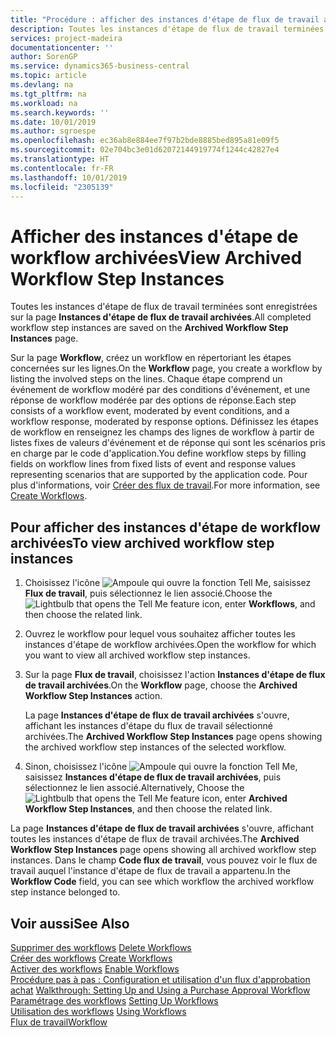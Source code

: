 ```yaml
---
title: "Procédure : afficher des instances d'étape de flux de travail archivées | Microsoft Docs"
description: Toutes les instances d'étape de flux de travail terminées sont enregistrées sur la page **Instances d'étape de flux de travail archivées**.
services: project-madeira
documentationcenter: ''
author: SorenGP
ms.service: dynamics365-business-central
ms.topic: article
ms.devlang: na
ms.tgt_pltfrm: na
ms.workload: na
ms.search.keywords: ''
ms.date: 10/01/2019
ms.author: sgroespe
ms.openlocfilehash: ec36ab8e884ee7f97b2bde8885bed895a81e09f5
ms.sourcegitcommit: 02e704bc3e01d62072144919774f1244c42827e4
ms.translationtype: HT
ms.contentlocale: fr-FR
ms.lasthandoff: 10/01/2019
ms.locfileid: "2305139"
---
```

# <a name="view-archived-workflow-step-instances"></a><span data-ttu-id="495e6-103">Afficher des instances d'étape de workflow archivées</span><span class="sxs-lookup"><span data-stu-id="495e6-103">View Archived Workflow Step Instances</span></span>
<span data-ttu-id="495e6-104">Toutes les instances d'étape de flux de travail terminées sont enregistrées sur la page **Instances d'étape de flux de travail archivées**.</span><span class="sxs-lookup"><span data-stu-id="495e6-104">All completed workflow step instances are saved on the **Archived Workflow Step Instances** page.</span></span>  

 <span data-ttu-id="495e6-105">Sur la page **Workflow**, créez un workflow en répertoriant les étapes concernées sur les lignes.</span><span class="sxs-lookup"><span data-stu-id="495e6-105">On the **Workflow** page, you create a workflow by listing the involved steps on the lines.</span></span> <span data-ttu-id="495e6-106">Chaque étape comprend un événement de workflow modéré par des conditions d'événement, et une réponse de workflow modérée par des options de réponse.</span><span class="sxs-lookup"><span data-stu-id="495e6-106">Each step consists of a workflow event, moderated by event conditions, and a workflow response, moderated by response options.</span></span> <span data-ttu-id="495e6-107">Définissez les étapes de workflow en renseignez les champs des lignes de workflow à partir de listes fixes de valeurs d'événement et de réponse qui sont les scénarios pris en charge par le code d'application.</span><span class="sxs-lookup"><span data-stu-id="495e6-107">You define workflow steps by filling fields on workflow lines from fixed lists of event and response values representing scenarios that are supported by the application code.</span></span> <span data-ttu-id="495e6-108">Pour plus d'informations, voir [Créer des flux de travail](across-how-to-create-workflows.md).</span><span class="sxs-lookup"><span data-stu-id="495e6-108">For more information, see [Create Workflows](across-how-to-create-workflows.md).</span></span>  

## <a name="to-view-archived-workflow-step-instances"></a><span data-ttu-id="495e6-109">Pour afficher des instances d'étape de workflow archivées</span><span class="sxs-lookup"><span data-stu-id="495e6-109">To view archived workflow step instances</span></span>  
1.  <span data-ttu-id="495e6-110">Choisissez l'icône ![Ampoule qui ouvre la fonction Tell Me](media/ui-search/search_small.png "Dites-moi ce que vous voulez faire"), saisissez **Flux de travail**, puis sélectionnez le lien associé.</span><span class="sxs-lookup"><span data-stu-id="495e6-110">Choose the ![Lightbulb that opens the Tell Me feature](media/ui-search/search_small.png "Tell me what you want to do") icon, enter **Workflows**, and then choose the related link.</span></span>  
2.  <span data-ttu-id="495e6-111">Ouvrez le workflow pour lequel vous souhaitez afficher toutes les instances d'étape de workflow archivées.</span><span class="sxs-lookup"><span data-stu-id="495e6-111">Open the workflow for which you want to view all archived workflow step instances.</span></span>  
3.  <span data-ttu-id="495e6-112">Sur la page **Flux de travail**, choisissez l'action **Instances d'étape de flux de travail archivées**.</span><span class="sxs-lookup"><span data-stu-id="495e6-112">On the **Workflow** page, choose the **Archived Workflow Step Instances** action.</span></span>  

    <span data-ttu-id="495e6-113">La page **Instances d'étape de flux de travail archivées** s'ouvre, affichant les instances d'étape du flux de travail sélectionné archivées.</span><span class="sxs-lookup"><span data-stu-id="495e6-113">The **Archived Workflow Step Instances** page opens showing the archived workflow step instances of the selected workflow.</span></span>  
4.  <span data-ttu-id="495e6-114">Sinon, choisissez l'icône ![Ampoule qui ouvre la fonction Tell Me](media/ui-search/search_small.png "Dites-moi ce que vous voulez faire"), saisissez **Instances d'étape de flux de travail archivées**, puis sélectionnez le lien associé.</span><span class="sxs-lookup"><span data-stu-id="495e6-114">Alternatively, Choose the ![Lightbulb that opens the Tell Me feature](media/ui-search/search_small.png "Tell me what you want to do") icon, enter **Archived Workflow Step Instances**, and then choose the related link.</span></span>  

<span data-ttu-id="495e6-115">La page **Instances d'étape de flux de travail archivées** s'ouvre, affichant toutes les instances d'étape de flux de travail archivées.</span><span class="sxs-lookup"><span data-stu-id="495e6-115">The **Archived Workflow Step Instances** page opens showing all archived workflow step instances.</span></span> <span data-ttu-id="495e6-116">Dans le champ **Code flux de travail**, vous pouvez voir le flux de travail auquel l'instance d'étape de flux de travail a appartenu.</span><span class="sxs-lookup"><span data-stu-id="495e6-116">In the **Workflow Code** field, you can see which workflow the archived workflow step instance belonged to.</span></span>  

## <a name="see-also"></a><span data-ttu-id="495e6-117">Voir aussi</span><span class="sxs-lookup"><span data-stu-id="495e6-117">See Also</span></span>  
 <span data-ttu-id="495e6-118">[Supprimer des workflows](across-how-to-delete-workflows.md) </span><span class="sxs-lookup"><span data-stu-id="495e6-118">[Delete Workflows](across-how-to-delete-workflows.md) </span></span>  
 <span data-ttu-id="495e6-119">[Créer des workflows](across-how-to-create-workflows.md) </span><span class="sxs-lookup"><span data-stu-id="495e6-119">[Create Workflows](across-how-to-create-workflows.md) </span></span>  
 <span data-ttu-id="495e6-120">[Activer des workflows](across-how-to-enable-workflows.md) </span><span class="sxs-lookup"><span data-stu-id="495e6-120">[Enable Workflows](across-how-to-enable-workflows.md) </span></span>  
 <span data-ttu-id="495e6-121">[Procédure pas à pas : Configuration et utilisation d'un flux d'approbation achat](walkthrough-setting-up-and-using-a-purchase-approval-workflow.md) </span><span class="sxs-lookup"><span data-stu-id="495e6-121">[Walkthrough: Setting Up and Using a Purchase Approval Workflow](walkthrough-setting-up-and-using-a-purchase-approval-workflow.md) </span></span>  
 <span data-ttu-id="495e6-122">[Paramétrage des workflows](across-set-up-workflows.md) </span><span class="sxs-lookup"><span data-stu-id="495e6-122">[Setting Up Workflows](across-set-up-workflows.md) </span></span>  
 <span data-ttu-id="495e6-123">[Utilisation des workflows](across-use-workflows.md) </span><span class="sxs-lookup"><span data-stu-id="495e6-123">[Using Workflows](across-use-workflows.md) </span></span>  
 [<span data-ttu-id="495e6-124">Flux de travail</span><span class="sxs-lookup"><span data-stu-id="495e6-124">Workflow</span></span>](across-workflow.md)
